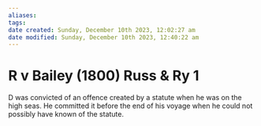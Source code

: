 ```yaml
---
aliases: 
tags: 
date created: Sunday, December 10th 2023, 12:02:27 am
date modified: Sunday, December 10th 2023, 12:40:22 am
---
```


# R v Bailey (1800) Russ & Ry 1

D was convicted of an offence created by a statute when he was on the high seas. He committed it before the end of his voyage when he could not possibly have known of the statute.
